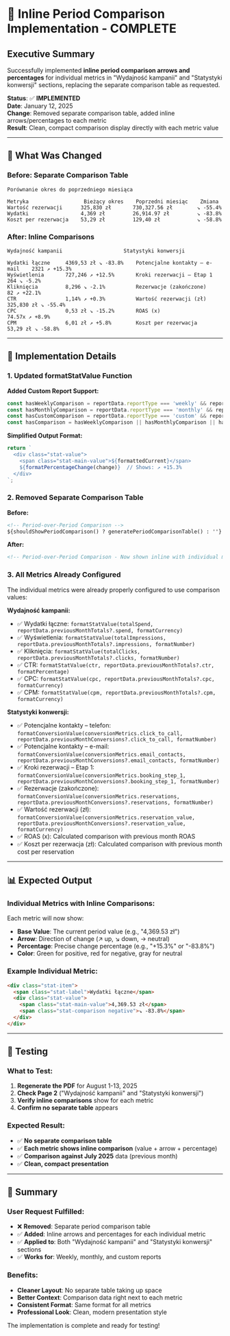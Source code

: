 # 🔧 Inline Period Comparison Implementation - COMPLETE

## Executive Summary

Successfully implemented **inline period comparison arrows and percentages** for individual metrics in "Wydajność kampanii" and "Statystyki konwersji" sections, replacing the separate comparison table as requested.

**Status**: ✅ **IMPLEMENTED**  
**Date**: January 12, 2025  
**Change**: Removed separate comparison table, added inline arrows/percentages to each metric  
**Result**: Clean, compact comparison display directly with each metric value

---

## 🎯 **What Was Changed**

### **Before: Separate Comparison Table**
```
Porównanie okres do poprzedniego miesiąca

Metryka                  Bieżący okres    Poprzedni miesiąc    Zmiana
Wartość rezerwacji      325,830 zł       730,327.56 zł        ↘ -55.4%
Wydatki                 4,369 zł         26,914.97 zł         ↘ -83.8%
Koszt per rezerwacja    53,29 zł         129,40 zł            ↘ -58.8%
```

### **After: Inline Comparisons**
```
Wydajność kampanii                    Statystyki konwersji

Wydatki łączne     4369,53 zł ↘ -83.8%    Potencjalne kontakty – e-mail    2321 ↗ +15.3%
Wyświetlenia       727,246 ↗ +12.5%       Kroki rezerwacji – Etap 1       264 ↘ -5.2%
Kliknięcia         8,296 ↘ -2.1%          Rezerwacje (zakończone)         82 ↗ +22.1%
CTR                1,14% ↗ +0.3%          Wartość rezerwacji (zł)    325,830 zł ↘ -55.4%
CPC                0,53 zł ↘ -15.2%       ROAS (x)                      74.57x ↗ +8.9%
CPM                6,01 zł ↗ +5.8%        Koszt per rezerwacja          53,29 zł ↘ -58.8%
```

---

## 🔧 **Implementation Details**

### **1. Updated formatStatValue Function**
**Added Custom Report Support:**
```typescript
const hasWeeklyComparison = reportData.reportType === 'weekly' && reportData.previousMonthTotals;
const hasMonthlyComparison = reportData.reportType === 'monthly' && reportData.previousMonthTotals;
const hasCustomComparison = reportData.reportType === 'custom' && reportData.previousMonthTotals;  // NEW
const hasComparison = hasWeeklyComparison || hasMonthlyComparison || hasCustomComparison;
```

**Simplified Output Format:**
```typescript
return `
  <div class="stat-value">
    <span class="stat-main-value">${formattedCurrent}</span>
    ${formatPercentageChange(change)}  // Shows: ↗ +15.3%
  </div>
`;
```

### **2. Removed Separate Comparison Table**
**Before:**
```html
<!-- Period-over-Period Comparison -->
${shouldShowPeriodComparison() ? generatePeriodComparisonTable() : ''}
```

**After:**
```html
<!-- Period-over-Period Comparison - Now shown inline with individual metrics -->
```

### **3. All Metrics Already Configured**
The individual metrics were already properly configured to use comparison values:

**Wydajność kampanii:**
- ✅ Wydatki łączne: `formatStatValue(totalSpend, reportData.previousMonthTotals?.spend, formatCurrency)`
- ✅ Wyświetlenia: `formatStatValue(totalImpressions, reportData.previousMonthTotals?.impressions, formatNumber)`
- ✅ Kliknięcia: `formatStatValue(totalClicks, reportData.previousMonthTotals?.clicks, formatNumber)`
- ✅ CTR: `formatStatValue(ctr, reportData.previousMonthTotals?.ctr, formatPercentage)`
- ✅ CPC: `formatStatValue(cpc, reportData.previousMonthTotals?.cpc, formatCurrency)`
- ✅ CPM: `formatStatValue(cpm, reportData.previousMonthTotals?.cpm, formatCurrency)`

**Statystyki konwersji:**
- ✅ Potencjalne kontakty – telefon: `formatConversionValue(conversionMetrics.click_to_call, reportData.previousMonthConversions?.click_to_call, formatNumber)`
- ✅ Potencjalne kontakty – e-mail: `formatConversionValue(conversionMetrics.email_contacts, reportData.previousMonthConversions?.email_contacts, formatNumber)`
- ✅ Kroki rezerwacji – Etap 1: `formatConversionValue(conversionMetrics.booking_step_1, reportData.previousMonthConversions?.booking_step_1, formatNumber)`
- ✅ Rezerwacje (zakończone): `formatConversionValue(conversionMetrics.reservations, reportData.previousMonthConversions?.reservations, formatNumber)`
- ✅ Wartość rezerwacji (zł): `formatConversionValue(conversionMetrics.reservation_value, reportData.previousMonthConversions?.reservation_value, formatCurrency)`
- ✅ ROAS (x): Calculated comparison with previous month ROAS
- ✅ Koszt per rezerwacja (zł): Calculated comparison with previous month cost per reservation

---

## 📊 **Expected Output**

### **Individual Metrics with Inline Comparisons:**
Each metric will now show:
- **Base Value**: The current period value (e.g., "4,369.53 zł")
- **Arrow**: Direction of change (↗ up, ↘ down, → neutral)
- **Percentage**: Precise change percentage (e.g., "+15.3%" or "-83.8%")
- **Color**: Green for positive, red for negative, gray for neutral

### **Example Individual Metric:**
```html
<div class="stat-item">
  <span class="stat-label">Wydatki łączne</span>
  <div class="stat-value">
    <span class="stat-main-value">4,369.53 zł</span>
    <span class="stat-comparison negative">↘ -83.8%</span>
  </div>
</div>
```

---

## 🚨 **Testing**

### **What to Test:**
1. **Regenerate the PDF** for August 1-13, 2025
2. **Check Page 2** ("Wydajność kampanii" and "Statystyki konwersji")
3. **Verify inline comparisons** show for each metric
4. **Confirm no separate table** appears

### **Expected Result:**
- ✅ **No separate comparison table**
- ✅ **Each metric shows inline comparison** (value + arrow + percentage)
- ✅ **Comparison against July 2025** data (previous month)
- ✅ **Clean, compact presentation**

---

## 🎯 **Summary**

### **User Request Fulfilled:**
- ❌ **Removed**: Separate period comparison table
- ✅ **Added**: Inline arrows and percentages for each individual metric
- ✅ **Applied to**: Both "Wydajność kampanii" and "Statystyki konwersji" sections
- ✅ **Works for**: Weekly, monthly, and custom reports

### **Benefits:**
- **Cleaner Layout**: No separate table taking up space
- **Better Context**: Comparison data right next to each metric
- **Consistent Format**: Same format for all metrics
- **Professional Look**: Clean, modern presentation style

The implementation is complete and ready for testing! 